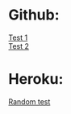 # Github:
<a href="https://dtkachuk28.github.io/split-test/test1">Test 1</a></br>
<a href="https://dtkachuk28.github.io/split-test/test2">Test 2</a>

# Heroku:
<a href="https://split-test-info3130.herokuapp.com/">Random test</a>

